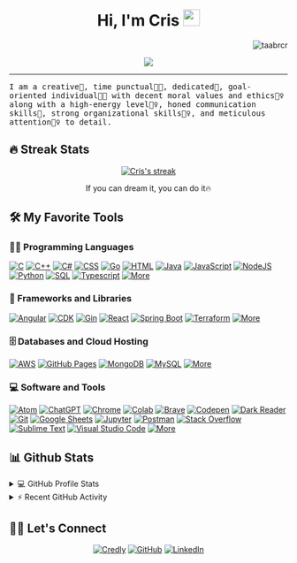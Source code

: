 <h1 align="center">
    Hi, I'm Cris
    <img src="https://media.giphy.com/media/hvRJCLFzcasrR4ia7z/giphy.gif" width="30">
</h1>
<img src="https://komarev.com/ghpvc/?username=taabrcr&label=Profile%20Views&color=0e75b6&style=flat" align='right'
    alt="taabrcr" />

<br />

<!-- Typing SVG by DenverCoder1 - https://github.com/DenverCoder1/readme-typing-svg -->
<p align="center">
    <a href="https://github.com/DenverCoder1/readme-typing-svg"><img
            src="https://readme-typing-svg.herokuapp.com?lines=Systems+Information+Engineer;Tech+Lead;DS%20|%20AI%20|%20ML%20Enthusiastic;Always%20learning%20new%20things&center=true&width=380&height=45"></a>
</p>
<hr />
<samp>
    I am a creative🎡, time punctual👩‍🎓, dedicated🎯, goal-oriented individual👩‍💻 with decent moral values and
    ethics🙇‍♀️ along with a high-energy level🤹‍♀️, honed communication skills👐, strong organizational skills👮‍♀️,
    and meticulous attention🕵️‍♀️ to detail.
</samp>

## 🔥 Streak Stats

<!-- GitHub Readme Streak Stats - https://github.com/DenverCoder1/github-readme-streak-stats -->
<p align="center">
    <a href="https://github.com/DenverCoder1/github-readme-streak-stats">
        <img title="🔥 Get streak stats for your profile at git.io/streak-stats" alt="Cris's streak"
            src="https://github-readme-streak-stats.herokuapp.com/?user=taabrcr&theme=monokai-metallian&hide_border=true" />
    </a>
<p align="center"> If you can dream it, you can do it🔥 </p>
</p>

## 🛠️ My Favorite Tools

### 👨‍💻 Programming Languages

<p>
    <a href="https://github.com/search?q=user%3ADenverCoder1+is%3Arepo+language%3Ac"><img alt="C"
            src="https://img.shields.io/badge/C%20-%232370ED.svg?logo=c&logoColor=white"></a>
    <a href="https://github.com/search?q=user%3ADenverCoder1+is%3Arepo+language%3Acpp"><img alt="C++"
            src="https://img.shields.io/badge/C++%20-%2300599C.svg?logo=c%2B%2B&logoColor=white"></a>
    <a href="https://github.com/search?q=user%3ADenverCoder1+is%3Arepo+language%3Ac#"><img alt="C#"
            src="https://img.shields.io/badge/C%23%20-%2300599C.svg?logo=c%2B%2B&logoColor=white"></a>
    <a href="https://github.com/search?q=user%3ADenverCoder1+is%3Arepo+language%3Acss"><img alt="CSS"
            src="https://img.shields.io/badge/CSS%20-%231572B6.svg?logo=css3&logoColor=white"></a>
    <a href="https://github.com/search?q=user%3ADenverCoder1+is%3Arepo+language%3Ago"><img alt="Go"
            src="https://img.shields.io/badge/Go-%23777BB4.svg?logo=go&logoColor=white"></a>
    <a href="https://github.com/search?q=user%3ADenverCoder1+is%3Arepo+language%3Ahtml"><img alt="HTML"
            src="https://img.shields.io/badge/HTML%20-%23E34F26.svg?logo=html5&logoColor=white"></a>
    <a href="https://github.com/search?q=user%3ADenverCoder1+is%3Arepo+language%3Ajava"><img alt="Java"
            src="https://img.shields.io/badge/Java-%23007396.svg?logo=java&logoColor=white"></a>
    <a href="https://github.com/search?q=user%3ADenverCoder1+is%3Arepo+language%3Ajavascript"><img alt="JavaScript"
            src="https://img.shields.io/badge/JavaScript%20-%23F7DF1E.svg?logo=javascript&logoColor=black"></a>
    <a href="https://github.com/search?q=user%3ADenverCoder1+is%3Arepo+language%3Ajavascript"><img alt="NodeJS"
            src="https://img.shields.io/badge/Node.js%20-%2343853D.svg?logo=node.js&logoColor=white"></a>
    <a href="https://github.com/search?q=user%3ADenverCoder1+is%3Arepo+language%3Apython"><img alt="Python"
            src="https://img.shields.io/badge/Python%20-%2314354C.svg?logo=python&logoColor=white"></a>
    <a href="https://github.com/search?q=user%3ADenverCoder1+is%3Arepo+language%3Asql"><img alt="SQL"
            src="https://img.shields.io/badge/SQL%20-%23025E8C.svg?logo=sql&logoColor=white"></a>
    <a href="https://github.com/search?q=user%3ADenverCoder1+is%3Arepo+language%3Atypescript"><img alt="Typescript"
            src="https://img.shields.io/badge/Typescript%20-%23025E8C.svg?logo=typescript&logoColor=white"></a>
    <a href="#"><img alt="More"
            src="https://img.shields.io/badge/More-008678.svg?logo=More&logoColor=white"></a>
</p>

### 🧰 Frameworks and Libraries

<p>
    <a href="#"><img alt="Angular"
            src="https://img.shields.io/badge/Angular%20-%23FF6F00.svg?logo=Angular&logoColor=white"></a>
    <a href="#"><img alt="CDK"
            src="https://img.shields.io/badge/CDK%20-%23013243.svg?logo=CDK&logoColor=white"></a>
    <a href="#"><img alt="Gin"
            src="https://img.shields.io/badge/Gin-21759B?logo=Gin&logoColor=white"></a>
    <a href="#"><img alt="React"
            src="https://img.shields.io/badge/React%20-%2320232a.svg?logo=react&logoColor=%2361DAFB"></a>
    <a href="#"><img alt="Spring Boot"
            src="https://img.shields.io/badge/Spring-Boot%20-%2320232a.svg?logo=Spring-Boot&logoColor=%2361DAFB"></a>
    <a href="#"><img alt="Terraform"
            src="https://img.shields.io/badge/Terraform%20-%23150458.svg?logo=Terraform&logoColor=white"></a>
    <a href="#"><img alt="More"
            src="https://img.shields.io/badge/More-008678.svg?logo=More&logoColor=white"></a>
</p>

### 🗄️ Databases and Cloud Hosting

<p>
    <a href="#"><img alt="AWS" src="https://img.shields.io/badge/AWS%20-%23430098.svg?logo=AWS&logoColor=white"></a>
    <a href="#"><img alt="GitHub Pages"
            src="https://img.shields.io/badge/GitHub%20Pages-%23327FC7.svg?logo=github&logoColor=white"></a>
    <a href="#"><img alt="MongoDB"
            src="https://img.shields.io/badge/MongoDB-%234ea94b.svg?logo=mongodb&logoColor=white"></a>
    <a href="#"><img alt="MySQL" src="https://img.shields.io/badge/MySQL-%2300f.svg?logo=mysql&logoColor=white"></a>
    <a href="#"><img alt="More"
            src="https://img.shields.io/badge/More-008678.svg?logo=More&logoColor=white"></a>
</p>

### 💻 Software and Tools

<p>
    <a href="#"><img alt="Atom" src="https://img.shields.io/badge/Atom-3DDC84?logo=atom&logoColor=white"></a>
    <a href="#"><img alt="ChatGPT"
            src="https://img.shields.io/badge/ChatGPT%20-%23FF0000.svg?logo=chatgpt&logoColor=white"></a>
    <a href="#"><img alt="Chrome"
            src="https://img.shields.io/badge/Chrome-3DDC84?logo=google-chrome&logoColor=white"></a>
    <a href="#"><img alt="Colab"
            src="https://img.shields.io/badge/Colab-00b56a.svg?logo=google-colab&logoColor=white"></a>
    <a href="#"><img alt="Brave" src="https://img.shields.io/badge/-Brave-FB542B?logo=brave&logoColor=white"></a>
    <a href="#"><img alt="Codepen"
            src="https://img.shields.io/badge/Codepen-000000.svg?logo=codepen&logoColor=white"></a>
    <a href="#"><img alt="Dark Reader"
            src="https://img.shields.io/badge/-Dark%20Reader-141E24?logo=dark-reader&logoColor=white"></a>
    <a href="#"><img alt="Git" src="https://img.shields.io/badge/Git%20-%23F05033.svg?logo=git&logoColor=white"></a>
    <a href="#"><img alt="Google Sheets"
            src="https://img.shields.io/badge/Google%20Sheets%20-%2334A853.svg?logo=google%20sheets&logoColor=white"></a>
    <a href="#"><img alt="Jupyter"
            src="https://img.shields.io/badge/Jupyter%20-%23F37626.svg?logo=Jupyter&logoColor=white"></a>
    <a href="#"><img alt="Postman" src="https://img.shields.io/badge/Postman-FF6C37?logo=postman&logoColor=white"></a>
    <a href="#"><img alt="Stack Overflow"
            src="https://img.shields.io/badge/-Stack%20Overflow-FE7A16?logo=stack-overflow&logoColor=white"></a>
    <a href="#"><img alt="Sublime Text"
            src="https://img.shields.io/badge/-Sublime%20Text-302E31?logo=sublime-text&logoColor=white"></a>
    <a href="#"><img alt="Visual Studio Code"
            src="https://img.shields.io/badge/Visual%20Studio%20Code-0078d7.svg?logo=visual-studio-code&logoColor=white"></a>
    <a href="#"><img alt="More"
            src="https://img.shields.io/badge/More-008678.svg?logo=More&logoColor=white"></a>
</p>

## 📊 Github Stats

<!-- https://github.com/anuraghazra/github-readme-stats -->
<details>
    <summary>💻 GitHub Profile Stats</summary>
    <br />
    <a href="https://github.com/anuraghazra/github-readme-stats"><img alt="Cris's Github Stats"
            src="https://github-readme-stats.vercel.app/api?username=taabrcr&show_icons=true&count_private=true&theme=react&hide_border=true&bg_color=1F222E&title_color=F85D7F&icon_color=F8D866"
            height="192px" /></a>
    <a href="https://github.com/anuraghazra/github-readme-stats"><img alt="Cris's Top Languages"
            src="https://github-readme-stats.vercel.app/api/top-langs/?username=taabrcr&langs_count=8&layout=compact&theme=react&hide_border=true&bg_color=1F222E&title_color=F85D7F&icon_color=F8D866"
            height="192px" /></a>
    <br />
    <b>Note:</b> Top languages is only a metric of the languages my public code consists of and doesn't reflect
    experience or skill level.
</details>

<!-- https://github.com/ashutosh00710/github-readme-activity-graph -->
<details>
    <summary>⚡ Recent GitHub Activity</summary>
    <br />
    <!-- 	[![Cris's Activity Graph](https://github-readme-activity-graph.vercel.app/graph?username=taabrcr)](https://github.com/ashutosh00710/github-readme-activity-graph) -->
    <a href="https://github.com/ashutosh00710/github-readme-activity-graph"><img alt="Cris's Activity Graph"
            src="https://github-readme-activity-graph.vercel.app/graph?username=taabrcr&bg_color=1F222E&color=F8D866&line=F85D7F&point=FFFFFF&hide_border=true" /></a>
    <br />
</details>

<!-- https://github.com/sisodiya2421 -->

## 🙋‍♂️ Let's Connect

<p align="center">
    <a href="https://www.credly.com/users/cabtech/badges" target="_blank"><img
            src="https://img.icons8.com/bubbles/50/000000/credly.png" alt="Credly" /></a>
    <a href="https://github.com/taabrcr" target="_blank"><img src="https://img.icons8.com/bubbles/50/000000/github.png"
            alt="GitHub" /></a>
    <a href="https://www.linkedin.com/in/cabtech/" target="_blank"><img
            src="https://img.icons8.com/bubbles/50/000000/linkedin.png" alt="LinkedIn" /></a>
</p>
